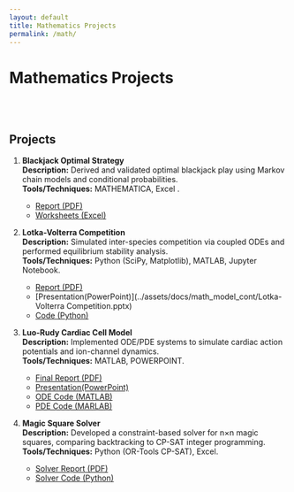 ```yaml
---
layout: default
title: Mathematics Projects
permalink: /math/
---
```


# Mathematics Projects
<!--
This text is a comment and won’t show up
when GitHub Pages renders the page.

A showcase of my mathematical modeling and computational methods.  

## Study

Explore theory, lecture notes, and algorithms in numerical methods and parallel computing:  
- [Scientific Computing Deep Dive →](/math/scientific-computing/)
-->
<br><br>

## Projects

1. **Blackjack Optimal Strategy**  
   **Description:** Derived and validated optimal blackjack play using Markov chain models and conditional probabilities.  
   **Tools/Techniques:** MATHEMATICA, Excel .  
   - [Report (PDF)](../assets/docs/BJPROJECT2.pdf)  
   - [Worksheets (Excel)](../assets/docs/math_model_disc/BJPROJECT.xlsx)

2. **Lotka-Volterra Competition**  
   **Description:** Simulated inter-species competition via coupled ODEs and performed equilibrium stability analysis.  
   **Tools/Techniques:** Python (SciPy, Matplotlib), MATLAB, Jupyter Notebook.  
   - [Report (PDF)](../assets/docs/math_model_cont/Competition_Model.pdf)
   - [Presentation(PowerPoint)](../assets/docs/math_model_cont/Lotka-Volterra Competition.pptx)
   - [Code (Python)](../assets/docs/math_model_cont/lotka_volterra_code.py)

3. **Luo-Rudy Cardiac Cell Model**  
   **Description:** Implemented ODE/PDE systems to simulate cardiac action potentials and ion-channel dynamics.  
   **Tools/Techniques:** MATLAB, POWERPOINT.  
   - [Final Report (PDF)](../assets/docs/practicum_cont/MAT%20555%20Luo-Rudy%20Final.pdf)
   - [Presentation(PowerPoint)](../assets/docs/practicum_cont/Luo%20Rudy%20Prez(Corey).pptx)
   - [ODE Code (MATLAB)](../assets/docs/practicum_cont/luo%20rudy%20ode.m)  
   - [PDE Code (MARLAB)](../assets/docs/practicum_cont/luo%20rudy%20pde.m)
   

4. **Magic Square Solver**  
   **Description:** Developed a constraint-based solver for n×n magic squares, comparing backtracking to CP-SAT integer programming.  
   **Tools/Techniques:** Python (OR-Tools CP-SAT), Excel.  
   - [Solver Report (PDF)](/assets/docs/Magic_Square_Solver.pdf)  
   - [Solver Code (Python)](/assets/docs/magic_square_solver.py)
